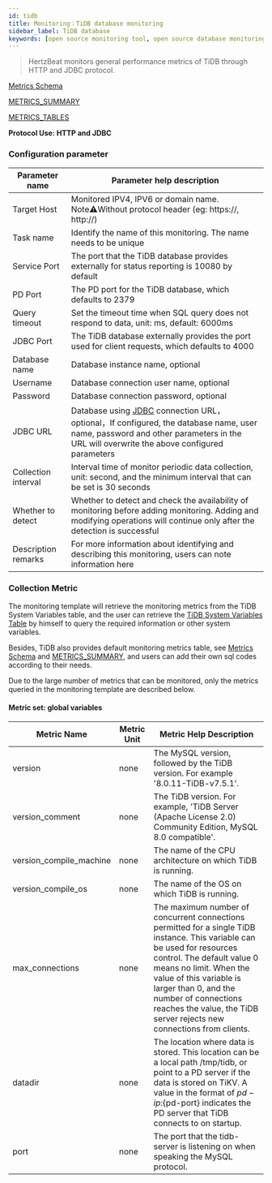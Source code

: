 ```yaml
---
id: tidb  
title: Monitoring：TiDB database monitoring      
sidebar_label: TiDB database   
keywords: [open source monitoring tool, open source database monitoring tool, monitoring tidb database metrics]
---
```


> HertzBeat monitors general performance metrics of TiDB through HTTP and JDBC protocol.

[Metrics Schema](https://docs.pingcap.com/tidb/stable/metrics-schema)

[METRICS_SUMMARY](https://docs.pingcap.com/tidb/stable/information-schema-metrics-summary)

[METRICS_TABLES](https://docs.pingcap.com/tidb/stable/information-schema-metrics-tables)

**Protocol Use: HTTP and JDBC**

### Configuration parameter

|   Parameter name    |                                                                                                               Parameter help description                                                                                                                |
|---------------------|---------------------------------------------------------------------------------------------------------------------------------------------------------------------------------------------------------------------------------------------------------|
| Target Host         | Monitored IPV4, IPV6 or domain name. Note⚠️Without protocol header (eg: https://, http://)                                                                                                                                                              |
| Task name           | Identify the name of this monitoring. The name needs to be unique                                                                                                                                                                                       |
| Service Port        | The port that the TiDB database provides externally for status reporting is 10080 by default                                                                                                                                                            |
| PD Port             | The PD port for the TiDB database, which defaults to 2379                                                                                                                                                                                               |
| Query timeout       | Set the timeout time when SQL query does not respond to data, unit: ms, default: 6000ms                                                                                                                                                                 |
| JDBC Port           | The TiDB database externally provides the port used for client requests, which defaults to 4000                                                                                                                                                         |
| Database name       | Database instance name, optional                                                                                                                                                                                                                        |
| Username            | Database connection user name, optional                                                                                                                                                                                                                 |
| Password            | Database connection password, optional                                                                                                                                                                                                                  |
| JDBC URL            | Database using [JDBC](https://docs.pingcap.com/tidb/stable/dev-guide-connect-to-tidb#jdbc) connection URL，optional，If configured, the database name, user name, password and other parameters in the URL will overwrite the above configured parameters |
| Collection interval | Interval time of monitor periodic data collection, unit: second, and the minimum interval that can be set is 30 seconds                                                                                                                                 |
| Whether to detect   | Whether to detect and check the availability of monitoring before adding monitoring. Adding and modifying operations will continue only after the detection is successful                                                                               |
| Description remarks | For more information about identifying and describing this monitoring, users can note information here                                                                                                                                                  |

### Collection Metric

The monitoring template will retrieve the monitoring metrics from the TiDB System Variables table, and the user can retrieve the [TiDB System Variables Table](https://docs.pingcap.com/tidb/stable/system-variables) by himself to query the required information or other system variables.

Besides, TiDB also provides default monitoring metrics table, see [Metrics Schema](https://docs.pingcap.com/tidb/stable/metrics-schema) and [METRICS_SUMMARY](https://docs.pingcap.com/tidb/stable/information-schema-metrics-summary), and users can add their own sql codes according to their needs.

Due to the large number of metrics that can be monitored, only the metrics queried in the monitoring template are described below.

#### Metric set: global variables

|       Metric Name       | Metric Unit |                                                                                                                                                     Metric Help Description                                                                                                                                                      |
|-------------------------|-------------|----------------------------------------------------------------------------------------------------------------------------------------------------------------------------------------------------------------------------------------------------------------------------------------------------------------------------------|
| version                 | none        | The MySQL version, followed by the TiDB version. For example '8.0.11-TiDB-v7.5.1'.                                                                                                                                                                                                                                               |
| version_comment         | none        | The TiDB version. For example, 'TiDB Server (Apache License 2.0) Community Edition, MySQL 8.0 compatible'.                                                                                                                                                                                                                       |
| version_compile_machine | none        | The name of the CPU architecture on which TiDB is running.                                                                                                                                                                                                                                                                       |
| version_compile_os      | none        | The name of the OS on which TiDB is running.                                                                                                                                                                                                                                                                                     |
| max_connections         | none        | The maximum number of concurrent connections permitted for a single TiDB instance. This variable can be used for resources control. The default value 0 means no limit. When the value of this variable is larger than 0, and the number of connections reaches the value, the TiDB server rejects new connections from clients. |
| datadir                 | none        | The location where data is stored. This location can be a local path /tmp/tidb, or point to a PD server if the data is stored on TiKV. A value in the format of ${pd-ip}:${pd-port} indicates the PD server that TiDB connects to on startup.                                                                                    |
| port                    | none        | The port that the tidb-server is listening on when speaking the MySQL protocol.                                                                                                                                                                                                                                                  |
